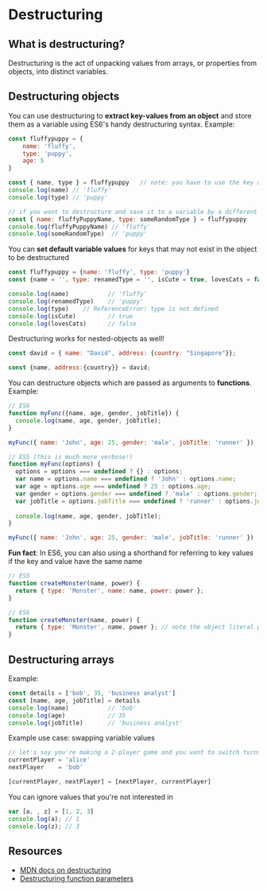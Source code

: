 # Destructuring

## What is destructuring?

Destructuring is the act of unpacking values from arrays, or properties from objects, into distinct variables.

## Destructuring objects

You can use destructuring to **extract key-values from an object** and store them as a variable using ES6's handy destructuring syntax. Example:

```javascript
const fluffypuppy = {
    name: 'fluffy',
    type: 'puppy',
    age: 5
}

const { name, type } = fluffypuppy   // note: you have to use the key as the variable name. Also note that order doesn't matter. You can also leave out keys that you don't want to destructure (e.g. age, in this example) (Awesome!)
console.log(name) // 'fluffy' 
console.log(type) // 'puppy'

// if you want to destructure and save it to a variable by a different name:
const { name: fluffyPuppyName, type: someRandomType } = fluffypuppy
console.log(fluffyPuppyName) // 'fluffy' 
console.log(someRandomType)  // 'puppy'

```

You can **set default variable values** for keys that may not exist in the object to be destructured

```javascript
const fluffypuppy = {name: 'fluffy', type: 'puppy'}
const {name = '', type: renamedType = '', isCute = true, lovesCats = false } = fluffypuppy

console.log(name)           // 'fluffy'
console.log(renamedType)    // 'puppy'
console.log(type)    // ReferenceError: type is not defined
console.log(isCute)         // true
console.log(lovesCats)      // false

```

Destructuring works for nested-objects as well!

```javascript
const david = { name: "David", address: {country: "Singapore"}};

const {name, address:{country}} = david;
```

You can destructure objects which are passed as arguments to **functions**. Example:

```javascript
// ES6
function myFunc({name, age, gender, jobTitle}) {
  console.log(name, age, gender, jobTitle);
}

myFunc({ name: 'John', age: 25, gender: 'male', jobTitle: 'runner' })

// ES5 (this is much more verbose!)
function myFunc(options) {
  options = options === undefined ? {} : options;
  var name = options.name === undefined ? 'John' : options.name;
  var age = options.age === undefined ? 25 : options.age;
  var gender = options.gender === undefined ? 'male' : options.gender;
  var jobTitle = options.jobTitle === undefined ? 'runner' : options.jobTitle;
  
  console.log(name, age, gender, jobTitle);
}

myFunc({ name: 'John', age: 25, gender: 'male', jobTitle: 'runner' })
```

**Fun fact**: In ES6, you can also using a shorthand for referring to key values if the key and value have the same name

```javascript
// ES5
function createMonster(name, power) {
  return { type: 'Monster', name: name, power: power };
}

// ES6
function createMonster(name, power) {
  return { type: 'Monster', name, power }; // note the object literal property value shorthand
}
```

## Destructuring arrays

Example:

```javascript
const details = ['bob', 35, 'business analyst']
const [name, age, jobTitle] = details
console.log(name)           // 'bob'
console.log(age)            // 35
console.log(jobTitle)       // 'business analyst'
```

Example use case: swapping variable values

```javascript
// let's say you're making a 2-player game and you want to switch turns. you can use array destructuring to do this!!
currentPlayer = 'alice'
nextPlayer    = 'bob'

[currentPlayer, nextPlayer] = [nextPlayer, currentPlayer]
```

You can ignore values that you're not interested in 
```javascript
var [a, , z] = [1, 2, 3]
console.log(a); // 1
console.log(z); // 3
```

## Resources

- [MDN docs on destructuring](https://developer.mozilla.org/en-US/docs/Web/JavaScript/Reference/Operators/Destructuring_assignment)
- [Destructuring function parameters](https://simonsmith.io/destructuring-objects-as-function-parameters-in-es6/)